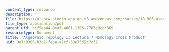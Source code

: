 ```yaml
---
content_type: resource
description: ''
file: https://ol-ocw-studio-app-qa.s3.amazonaws.com/courses/18-905-algebraic-topology-i-fall-2016/9e7c0386b3c2febaa2cf58e75d9c7c32_MIT18_905F16_lec7.pdf
file_type: application/pdf
parent_uid: bcf5ea44-8eaf-4061-1306-7783e9ccc369
resourcetype: Document
title: 'Algebraic Topology I: Lecture 7 Homology Cross Product'
uid: 9e7c0386-b3c2-feba-a2cf-58e75d9c7c32
---
```

